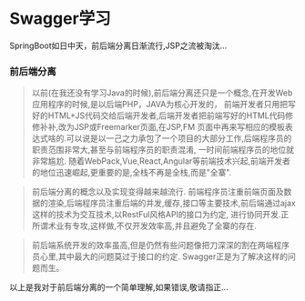 # Swagger学习

SpringBoot如日中天，前后端分离日渐流行,JSP之流被淘汰...

### 前后端分离
>以前(在我还没有学习Java的时候),前后端分离还只是一个概念,在开发Web应用程序的时候,是以后端PHP，JAVA为核心开发的，
>前端开发者只用把写好的HTML+JS代码交给后端开发者,后端开发者把前端写好的HTML代码修修补补,改为JSP或Freemarker页面,在JSP,FM
>页面中再来写相应的模板表达式啥的.可以说是以一己之力承包了一个项目的大部分工作,后端程序员的职责范围非常大,甚至与前端程序员的职责混淆,
>一时间前端程序员的地位就非常尴尬.
>随着WebPack,Vue,React,Angular等前端技术兴起,前端开发者的地位迅速崛起,更重要的是,全栈不再是全栈,而是"全寨".

>前后端分离的概念以及实现变得越来越流行.
>前端程序员注重前端页面及数据的渲染,后端程序员注重后端的并发,缓存,接口等主要技术,前后端通过ajax这样的技术为交互技术,以RestFul风格API的接口为约定,
>进行协同开发.正所谓术业有专攻,这样做,不仅开发效率高,并且避免了全寨的存在.

>前后端系统开发的效率虽高,但是仍然有些问题像把刀深深的割在两端程序员心里,其中最大的问题莫过于接口的约定.
>Swagger正是为了解决这样的问题而生。

以上是我对于前后端分离的一个简单理解,如果错误,敬请指正...
